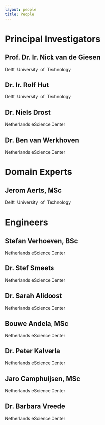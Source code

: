 ```yaml
---
layout: people
title: People
---
```


Principal Investigators
=======================

Prof. Dr. Ir. Nick van de Giesen
--------------------------------
Delft​ ​ University​ ​ of​ ​ Technology

Dr. Ir. Rolf Hut
----------------
Delft​ ​ University​ ​ of​ ​ Technology

Dr. Niels Drost
---------------
Netherlands eScience Center

Dr. Ben van Werkhoven
---------------------
Netherlands eScience Center

Domain Experts
==============

Jerom Aerts, MSc
----------------
Delft​ ​ University​ ​ of​ ​ Technology

Engineers
=========

Stefan Verhoeven, BSc
---------------------
Netherlands eScience Center

Dr. Stef Smeets
---------------
Netherlands eScience Center

Dr. Sarah Alidoost
------------------
Netherlands eScience Center

Bouwe Andela, MSc
-----------------
Netherlands eScience Center

Dr. Peter Kalverla
------------------
Netherlands eScience Center

Jaro Camphuijsen, MSc
---------------------
Netherlands eScience Center

Dr. Barbara Vreede
------------------
Netherlands eScience Center
